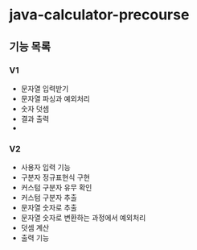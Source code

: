 # java-calculator-precourse

## 기능 목록
### V1
- 문자열 입력받기
- 문자열 파싱과 예외처리
- 숫자 덧셈
- 결과 출력
- 
### V2
- 사용자 입력 기능
- 구분자 정규표현식 구현
- 커스텀 구분자 유무 확인
- 커스텀 구분자 추출
- 문자열 숫자로 추출
- 문자열 숫자로 변환하는 과정에서 예외처리
- 덧셈 계산
- 출력 기능